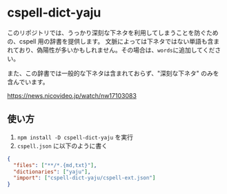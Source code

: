 # cspell-dict-yaju

このリポジトリでは、うっかり深刻な下ネタを利用してしまうことを防ぐための、cspell 用の辞書を提供します。
文脈によっては下ネタではない単語も含まれており、偽陽性が多いかもしれません。その場合は、`words`に追加してください。

また、この辞書では一般的な下ネタは含まれておらず、"深刻な下ネタ" のみを含んでいます。

<https://news.nicovideo.jp/watch/nw17103083>

## 使い方

1. `npm install -D cspell-dict-yaju` を実行
1. `cspell.json` に以下のように書く

```json
{
  "files": ["**/*.{md,txt}"],
  "dictionaries": ["yaju"],
  "import": ["cspell-dict-yaju/cspell-ext.json"]
}
```
